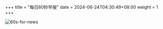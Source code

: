+++
title = "每日60秒早报"
date = 2024-06-24T04:30:49+08:00
weight = 1
+++

![60s-for-news](/img/zaobao/zaobao.png "由 ALAPI 提供支持")

